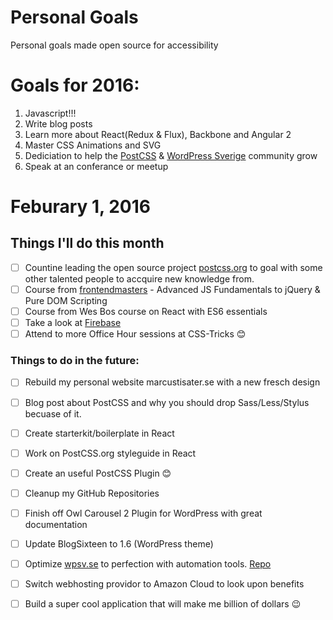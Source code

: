 Personal Goals
==============

Personal goals made open source for accessibility 

# Goals for 2016:
1. Javascript!!!
2. Write blog posts
3. Learn more about React(Redux & Flux), Backbone and Angular 2 
4. Master CSS Animations and SVG
5. Dediciation to help the [PostCSS](https://github.com/postcss/postcss) & [WordPress Sverige](http://wpsv.se/) community grow
6. Speak at an conferance or meetup

# Feburary 1, 2016 

## Things I'll do this month

- [ ] Countine leading the open source project [postcss.org](https://github.com/postcss/postcss.org) to goal with some other talented people to accquire new knowledge from. 
- [ ] Course from [frontendmasters](https://frontendmasters.com/courses/) - Advanced JS Fundamentals to jQuery & Pure DOM Scripting
- [ ] Course from Wes Bos course on React with ES6 essentials 
- [ ] Take a look at [Firebase](https://www.firebase.com/)
- [ ] Attend to more Office Hour sessions at CSS-Tricks :blush:

### Things to do in the future:
- [ ] Rebuild my personal website marcustisater.se with a new fresch design
- [ ] Blog post about PostCSS and why you should drop Sass/Less/Stylus becuase of it.
- [ ] Create starterkit/boilerplate in React
- [ ] Work on PostCSS.org styleguide in React 
- [ ] Create an useful PostCSS Plugin :blush:
- [ ] Cleanup my GitHub Repositories
- [ ] Finish off Owl Carousel 2 Plugin for WordPress with great documentation
- [ ] Update BlogSixteen to 1.6 (WordPress theme)
- [ ] Optimize [wpsv.se](wpsv.se) to perfection with automation tools. [Repo](https://github.com/wpsvse/wpsvse-optimize-analysis)
- [ ] Switch webhosting providor to Amazon Cloud to look upon benefits 
- [ ] Build a super cool application that will make me billion of dollars :wink:

